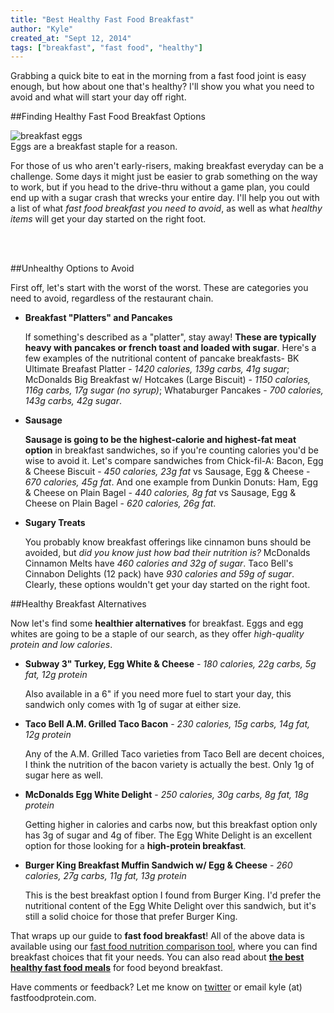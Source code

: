 ```yaml
---
title: "Best Healthy Fast Food Breakfast"
author: "Kyle"
created_at: "Sept 12, 2014"
tags: ["breakfast", "fast food", "healthy"]
---
```


Grabbing a quick bite to eat in the morning from a fast food joint is easy enough, but how about one that's healthy? I'll show you what you need to avoid and what will start your day off right.

<!--more-->
##Finding Healthy Fast Food Breakfast Options

<div class = "col-sm-4 blog-img-div">
<img alt="breakfast eggs" class="blog-top-image" src="/assets/blog/eggs.jpg" />
<div class="image-caption">Eggs are a breakfast staple for a reason.</div>
</div>

For those of us who aren't early-risers, making breakfast everyday can be a challenge. Some days it might just be easier to grab something on the way to work, but if you head to the drive-thru without a game plan, you could end up with a sugar crash that wrecks your entire day. I'll help you out with a list of what *fast food breakfast you need to avoid*, as well as what *healthy items* will get your day started on the right foot.

<br>
<br>

##Unhealthy Options to Avoid

First off, let's start with the worst of the worst. These are categories you need to avoid, regardless of the restaurant chain.

- **Breakfast "Platters" and Pancakes**

	If something's described as a "platter", stay away! **These are typically heavy with pancakes or french toast and loaded with sugar**. Here's a few examples of the nutritional content of pancake breakfasts- BK Ultimate Breafast Platter - *1420 calories, 139g carbs, 41g sugar*; McDonalds Big Breakfast w/ Hotcakes (Large Biscuit) - *1150 calories, 116g carbs, 17g sugar (no syrup)*; Whataburger Pancakes - *700 calories, 143g carbs, 42g sugar*.
	
- **Sausage**

	**Sausage is going to be the highest-calorie and highest-fat meat option** in breakfast sandwiches, so if you're counting calories you'd be wise to avoid it. Let's compare sandwiches from Chick-fil-A: Bacon, Egg & Cheese Biscuit - *450 calories, 23g fat* vs Sausage, Egg & Cheese - *670 calories, 45g fat*. And one example from Dunkin Donuts: Ham, Egg & Cheese on Plain Bagel - *440 calories, 8g fat* vs Sausage, Egg & Cheese on Plain Bagel - *620 calories, 26g fat*.

- **Sugary Treats**

	You probably know breakfast offerings like cinnamon buns should be avoided, but *did you know just how bad their nutrition is?* McDonalds Cinnamon Melts have *460 calories and 32g of sugar*. Taco Bell's Cinnabon Delights (12 pack) have *930 calories and 59g of sugar*. Clearly, these options wouldn't get your day started on the right foot.

##Healthy Breakfast Alternatives

Now let's find some **healthier alternatives** for breakfast. Eggs and egg whites are going to be a staple of our search, as they offer *high-quality protein and low calories*.

- **Subway 3" Turkey, Egg White & Cheese** - *180 calories, 22g carbs, 5g fat, 12g protein*

	Also available in a 6" if you need more fuel to start your day, this sandwich only comes with 1g of sugar at either size.
	
- **Taco Bell A.M. Grilled Taco Bacon** - *230 calories, 15g carbs, 14g fat, 12g protein*

	Any of the A.M. Grilled Taco varieties from Taco Bell are decent choices, I think the nutrition of the bacon variety is actually the best. Only 1g of sugar here as well.
	
- **McDonalds Egg White Delight** - *250 calories, 30g carbs, 8g fat, 18g protein*

	Getting higher in calories and carbs now, but this breakfast option only has 3g of sugar and 4g of fiber. The Egg White Delight is an excellent option for those looking for a **high-protein breakfast**.
	
- **Burger King Breakfast Muffin Sandwich w/ Egg & Cheese** - *260 calories, 27g carbs, 11g fat, 13g protein*

	This is the best breakfast option I found from Burger King. I'd prefer the nutritional content of the Egg White Delight over this sandwich, but it's still a solid choice for those that prefer Burger King.
	
That wraps up our guide to **fast food breakfast**! All of the above data is available using our [fast food nutrition comparison tool](http://www.fastfoodprotein.com/search), where you can find breakfast choices that fit your needs. You can also read about **[the best healthy fast food meals](http://www.fastfoodprotein.com/blog/best-healthy-fast-food)** for food beyond breakfast.

Have comments or feedback? Let me know on [twitter](https://twitter.com/FastFoodProtein) or email kyle (at) fastfoodprotein.com.
